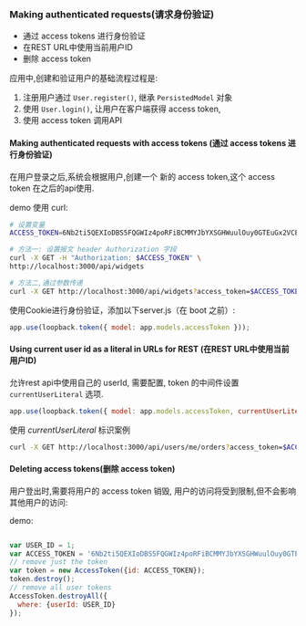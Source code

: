 ### Making authenticated requests(请求身份验证)

- 通过 access tokens 进行身份验证
- 在REST URL中使用当前用户ID
- 删除 access token

应用中,创建和验证用户的基础流程过程是:  

1. 注册用户通过 `User.register()`, 继承 `PersistedModel` 对象
2. 使用 `User.login()`, 让用户在客户端获得 access token,
3. 使用 access token 调用API


#### Making authenticated requests with access tokens (通过 access tokens 进行身份验证)

在用户登录之后,系统会根据用户,创建一个 新的 access token,这个 access token 在之后的api使用.  

demo 使用 curl:
```bash
# 设置变量
ACCESS_TOKEN=6Nb2ti5QEXIoDBS5FQGWIz4poRFiBCMMYJbYXSGHWuulOuy0GTEuGx2VCEVvbpBK

# 方法一: 设置报文 header Authorization 字段
curl -X GET -H "Authorization: $ACCESS_TOKEN" \
http://localhost:3000/api/widgets

# 方法二,通过参数传递
curl -X GET http://localhost:3000/api/widgets?access_token=$ACCESS_TOKEN
```

使用Cookie进行身份验证，添加以下server.js（在 boot 之前）:
```js
app.use(loopback.token({ model: app.models.accessToken }));
```

#### Using current user id as a literal in URLs for REST (在REST URL中使用当前用户ID)

允许rest api中使用自己的 userId, 需要配置, token 的中间件设置 `currentUserLiteral` 选项.  

```js
app.use(loopback.token({ model: app.models.accessToken, currentUserLiteral: 'me' }));
```

使用 _currentUserLiteral_ 标识案例
```bash
curl -X GET http://localhost:3000/api/users/me/orders?access_token=$ACCESS_TOKEN
```

#### Deleting access tokens(删除 access token)

用户登出时,需要将用户的 access token 销毁, 用户的访问将受到限制,但不会影响其他用户的访问:  

demo:  
```js

var USER_ID = 1;
var ACCESS_TOKEN = '6Nb2ti5QEXIoDBS5FQGWIz4poRFiBCMMYJbYXSGHWuulOuy0GTEuGx2VCEVvbpBK';
// remove just the token
var token = new AccessToken({id: ACCESS_TOKEN});
token.destroy();
// remove all user tokens
AccessToken.destroyAll({
  where: {userId: USER_ID}
});
```
